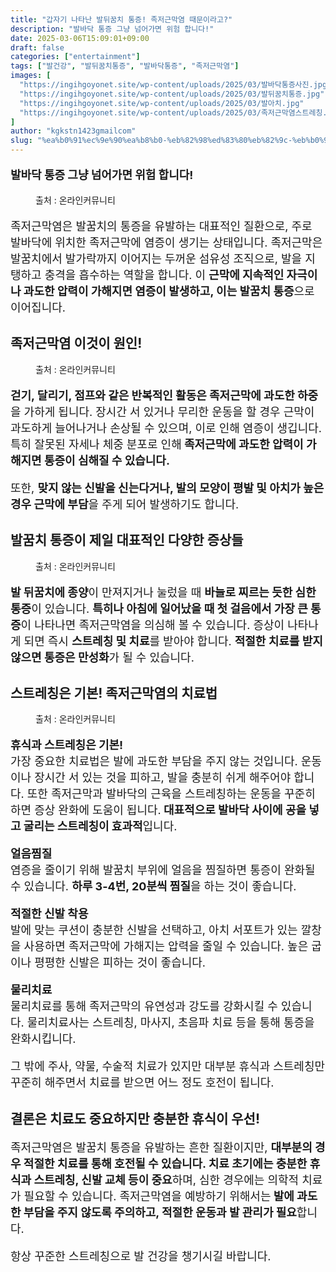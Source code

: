 ```yaml
---
title: "갑자기 나타난 발뒤꿈치 통증! 족저근막염 때문이라고?"
description: "발바닥 통증 그냥 넘어가면 위험 합니다!"
date: 2025-03-06T15:09:01+09:00
draft: false
categories: ["entertainment"]
tags: ["발건강", "발뒤꿈치통증", "발바닥통증", "족저근막염"]
images: [
  "https://ingihgoyonet.site/wp-content/uploads/2025/03/발바닥통증사진.jpg"
  "https://ingihgoyonet.site/wp-content/uploads/2025/03/발뒤꿈치통증.jpg"
  "https://ingihgoyonet.site/wp-content/uploads/2025/03/발아치.jpg"
  "https://ingihgoyonet.site/wp-content/uploads/2025/03/족저근막염스트레칭.jpg"
]
author: "kgkstn1423gmailcom"
slug: "%ea%b0%91%ec%9e%90%ea%b8%b0-%eb%82%98%ed%83%80%eb%82%9c-%eb%b0%9c%eb%92%a4%ea%bf%88%ec%b9%98-%ed%86%b5%ec%a6%9d-%ec%a1%b1%ec%a0%80%ea%b7%bc%eb%a7%89%ec%97%bc-%eb%95%8c%eb%ac%b8%ec%9d%b4%eb%9d%bc"
---
```


<p style="font-size:18px"><strong>발바닥 통증 그냥 넘어가면 위험 합니다!</strong></p> <figure ><img src="https://ingihgoyonet.site/wp-content/uploads/2025/03/발바닥통증사진.jpg" alt="" style="aspect-ratio:16/9;object-fit:cover"/><figcaption >출처 : 온라인커뮤니티</figcaption></figure> <p style="font-size:18px">족저근막염은 발꿈치의 통증을 유발하는 대표적인 질환으로, 주로 발바닥에 위치한 족저근막에 염증이 생기는 상태입니다. 족저근막은 발꿈치에서 발가락까지 이어지는 두꺼운 섬유성 조직으로, 발을 지탱하고 충격을 흡수하는 역할을 합니다. 이 <strong>근막에 지속적인 자극이나 과도한 압력이 가해지면 염증이 발생하고, 이는 발꿈치 통증</strong>으로 이어집니다.</p> <h2 >족저근막염 이것이 원인!</h2> <figure ><img src="https://ingihgoyonet.site/wp-content/uploads/2025/03/발뒤꿈치통증.jpg" alt="" style="aspect-ratio:4/3;object-fit:cover"/><figcaption >출처 : 온라인커뮤니티</figcaption></figure> <p style="font-size:18px"><strong>걷기, 달리기, 점프와 같은 반복적인 활동은 족저근막에 과도한 하중</strong>을 가하게 됩니다. 장시간 서 있거나 무리한 운동을 할 경우 근막이 과도하게 늘어나거나 손상될 수 있으며, 이로 인해 염증이 생깁니다. 특히 잘못된 자세나 체중 분포로 인해<strong> 족저근막에 과도한 압력이 가해지면 통증이 심해질 수 있습니다.</strong></p> <p style="font-size:18px">또한, <strong>맞지 않는 신발을 신는다거나, 발의 모양이 평발 및 아치가 높은 경우 근막에 부담</strong>을 주게 되어 발생하기도 합니다.</p> <h2 >발꿈치 통증이 제일 대표적인 다양한 증상들 </h2> <figure ><img src="https://ingihgoyonet.site/wp-content/uploads/2025/03/발아치.jpg" alt="" style="aspect-ratio:16/9;object-fit:cover"/><figcaption >출처 : 온라인커뮤니티</figcaption></figure> <p style="font-size:18px"><strong>발 뒤꿈치에 종양</strong>이 만져지거나 눌렀을 때 <strong>바늘로 찌르는 듯한 심한 통증</strong>이 있습니다. <strong>특히나 아침에 일어났을 때 첫 걸음에서 가장 큰 통증</strong>이 나타나면 족저근막염을 의심해 볼 수 있습니다. 증상이 나타나게 되면 즉시 <strong>스트레칭 및 치료</strong>를 받아야 합니다. <strong>적절한 치료를 받지 않으면 통증은 만성화</strong>가 될 수 있습니다.</p> <h2 >스트레칭은 기본! 족저근막염의 치료법</h2> <figure ><img src="https://ingihgoyonet.site/wp-content/uploads/2025/03/족저근막염스트레칭.jpg" alt="" style="aspect-ratio:16/9;object-fit:cover"/><figcaption >출처 : 온라인커뮤니티</figcaption></figure> <p style="font-size:18px"><strong>휴식과 스트레칭은 기본!</strong><br>가장 중요한 치료법은 발에 과도한 부담을 주지 않는 것입니다. 운동이나 장시간 서 있는 것을 피하고, 발을 충분히 쉬게 해주어야 합니다. 또한 족저근막과 발바닥의 근육을 스트레칭하는 운동을 꾸준히 하면 증상 완화에 도움이 됩니다.<strong> 대표적으로 발바닥 사이에 공을 넣고 굴리는 스트레칭이 효과적</strong>입니다.</p> <p style="font-size:18px"><strong>얼음찜질</strong><br>염증을 줄이기 위해 발꿈치 부위에 얼음을 찜질하면 통증이 완화될 수 있습니다. <strong>하루 3-4번, 20분씩 찜질</strong>을 하는 것이 좋습니다.</p> <p style="font-size:18px"><strong>적절한 신발 착용</strong><br>발에 맞는 쿠션이 충분한 신발을 선택하고, 아치 서포트가 있는 깔창을 사용하면 족저근막에 가해지는 압력을 줄일 수 있습니다. 높은 굽이나 평평한 신발은 피하는 것이 좋습니다.</p> <p style="font-size:18px"><strong>물리치료</strong><br>물리치료를 통해 족저근막의 유연성과 강도를 강화시킬 수 있습니다. 물리치료사는 스트레칭, 마사지, 초음파 치료 등을 통해 통증을 완화시킵니다.</p> <p style="font-size:18px">그 밖에 주사, 약물, 수술적 치료가 있지만 대부분 휴식과 스트레칭만 꾸준히 해주면서 치료를 받으면 어느 정도 호전이 됩니다.</p> <h2 >결론은 치료도 중요하지만 충분한 휴식이 우선!</h2> <p style="font-size:18px">족저근막염은 발꿈치 통증을 유발하는 흔한 질환이지만, <strong>대부분의 경우 적절한 치료를 통해 호전될 수 있습니다. 치료 초기에는 충분한 휴식과 스트레칭, 신발 교체 등이 중요</strong>하며, 심한 경우에는 의학적 치료가 필요할 수 있습니다. 족저근막염을 예방하기 위해서는<strong> 발에 과도한 부담을 주지 않도록 주의하고, 적절한 운동과 발 관리가 필요</strong>합니다.</p> <p style="font-size:18px">항상 꾸준한 스트레칭으로 발 건강을 챙기시길 바랍니다.</p>